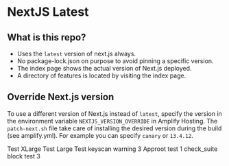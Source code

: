 # NextJS Latest

## What is this repo?

- Uses the `latest` version of next.js always.
- No package-lock.json on purpose to avoid pinning a specific version.
- The index page shows the actual version of Next.js deployed. 
- A directory of features is located by visiting the index page. 

## Override Next.js version

To use a different version of Next.js instead of `latest`, specify the version in the environment 
variable `NEXTJS_VERSION_OVERRIDE` in Amplify Hosting. The `patch-next.sh` file take care of 
installing the desired version during the build (see amplify.yml). For example you can specify 
`canary` or `13.4.12`.

Test XLarge
Test Large
Test keyscan warning 3
Approot test 1
check_suite block test 3
